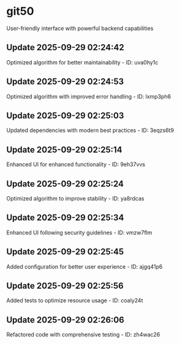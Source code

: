 # git50
User-friendly interface with powerful backend capabilities

## Update 2025-09-29 02:24:42
Optimized algorithm for better maintainability - ID: uva0hy1c


## Update 2025-09-29 02:24:53
Optimized algorithm with improved error handling - ID: lxmp3ph6


## Update 2025-09-29 02:25:03
Updated dependencies with modern best practices - ID: 3eqzs6t9


## Update 2025-09-29 02:25:14
Enhanced UI for enhanced functionality - ID: 9eh37vvs


## Update 2025-09-29 02:25:24
Optimized algorithm to improve stability - ID: ya8rdcas


## Update 2025-09-29 02:25:34
Enhanced UI following security guidelines - ID: vmzw7flm


## Update 2025-09-29 02:25:45
Added configuration for better user experience - ID: ajgq41p6


## Update 2025-09-29 02:25:56
Added tests to optimize resource usage - ID: coaly24t


## Update 2025-09-29 02:26:06
Refactored code with comprehensive testing - ID: zh4wac26

